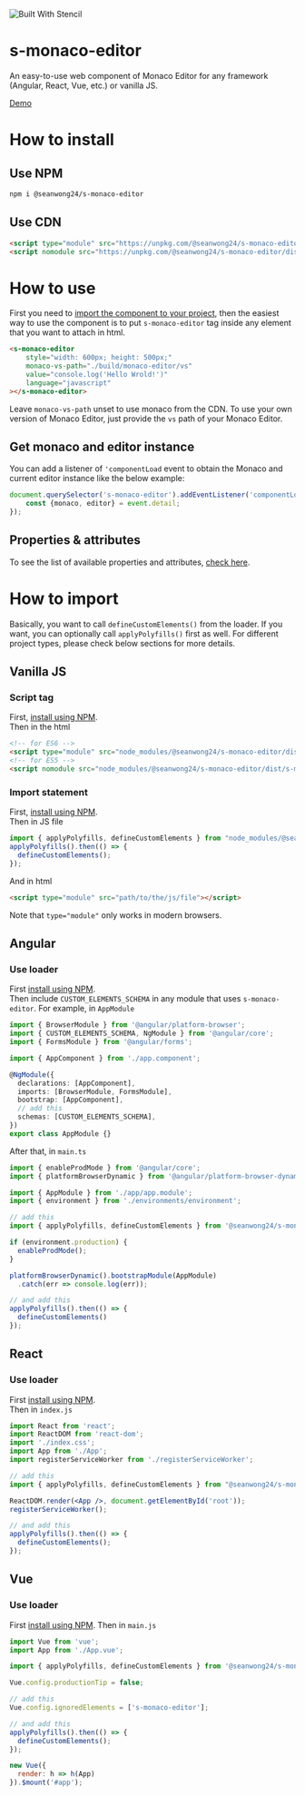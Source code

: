 ![Built With Stencil](https://img.shields.io/badge/-Built%20With%20Stencil-16161d.svg?logo=data%3Aimage%2Fsvg%2Bxml%3Bbase64%2CPD94bWwgdmVyc2lvbj0iMS4wIiBlbmNvZGluZz0idXRmLTgiPz4KPCEtLSBHZW5lcmF0b3I6IEFkb2JlIElsbHVzdHJhdG9yIDE5LjIuMSwgU1ZHIEV4cG9ydCBQbHVnLUluIC4gU1ZHIFZlcnNpb246IDYuMDAgQnVpbGQgMCkgIC0tPgo8c3ZnIHZlcnNpb249IjEuMSIgaWQ9IkxheWVyXzEiIHhtbG5zPSJodHRwOi8vd3d3LnczLm9yZy8yMDAwL3N2ZyIgeG1sbnM6eGxpbms9Imh0dHA6Ly93d3cudzMub3JnLzE5OTkveGxpbmsiIHg9IjBweCIgeT0iMHB4IgoJIHZpZXdCb3g9IjAgMCA1MTIgNTEyIiBzdHlsZT0iZW5hYmxlLWJhY2tncm91bmQ6bmV3IDAgMCA1MTIgNTEyOyIgeG1sOnNwYWNlPSJwcmVzZXJ2ZSI%2BCjxzdHlsZSB0eXBlPSJ0ZXh0L2NzcyI%2BCgkuc3Qwe2ZpbGw6I0ZGRkZGRjt9Cjwvc3R5bGU%2BCjxwYXRoIGNsYXNzPSJzdDAiIGQ9Ik00MjQuNywzNzMuOWMwLDM3LjYtNTUuMSw2OC42LTkyLjcsNjguNkgxODAuNGMtMzcuOSwwLTkyLjctMzAuNy05Mi43LTY4LjZ2LTMuNmgzMzYuOVYzNzMuOXoiLz4KPHBhdGggY2xhc3M9InN0MCIgZD0iTTQyNC43LDI5Mi4xSDE4MC40Yy0zNy42LDAtOTIuNy0zMS05Mi43LTY4LjZ2LTMuNkgzMzJjMzcuNiwwLDkyLjcsMzEsOTIuNyw2OC42VjI5Mi4xeiIvPgo8cGF0aCBjbGFzcz0ic3QwIiBkPSJNNDI0LjcsMTQxLjdIODcuN3YtMy42YzAtMzcuNiw1NC44LTY4LjYsOTIuNy02OC42SDMzMmMzNy45LDAsOTIuNywzMC43LDkyLjcsNjguNlYxNDEuN3oiLz4KPC9zdmc%2BCg%3D%3D&colorA=16161d&style=flat-square)

# s-monaco-editor
An easy-to-use web component of Monaco Editor for any framework (Angular, React, Vue, etc.) or vanilla JS.  

[Demo](https://seanwong24.github.io/s-monaco-editor/)

# How to install
## Use NPM
```sh
npm i @seanwong24/s-monaco-editor
```
## Use CDN
```html
<script type="module" src="https://unpkg.com/@seanwong24/s-monaco-editor/dist/s-monaco-editor/s-monaco-editor.esm.js"></script>
<script nomodule src="https://unpkg.com/@seanwong24/s-monaco-editor/dist/s-monaco-editor/s-monaco-editor.js"></script>
```

# How to use
First you need to [import the component to your project](#how-to-import), then the easiest way to use the component is to put ```s-monaco-editor``` tag inside any element that you want to attach in html.
```html
<s-monaco-editor 
    style="width: 600px; height: 500px;" 
    monaco-vs-path="./build/monaco-editor/vs"
    value="console.log('Hello Wrold!')" 
    language="javascript"
></s-monaco-editor>
```
Leave ```monaco-vs-path``` unset to use monaco from the CDN. To use your own version of Monaco Editor, just provide the ```vs``` path of your Monaco Editor. 
## Get monaco and editor instance
You can add a listener of ```'componentLoad``` event to obtain the Monaco and current editor instance like the below example:
```js
document.querySelector('s-monaco-editor').addEventListener('componentLoad', (event) => {
	const {monaco, editor} = event.detail;
});
```
## Properties & attributes
To see the list of available properties and attributes, [check here](./src/components/s-monaco-editor/readme.md).

# How to import
Basically, you want to call ```defineCustomElements()``` from the loader. If you want, you can optionally call ```applyPolyfills()``` first as well. For different project types, please check below sections for more details.
## Vanilla JS
### Script tag
First, [install using NPM](#use-npm).  
Then in the html
```html
<!-- for ES6 -->
<script type="module" src="node_modules/@seanwong24/s-monaco-editor/dist/s-monaco-editor/s-monaco-editor.esm.js"></script>
<!-- for ES5 -->
<script nomodule src="node_modules/@seanwong24/s-monaco-editor/dist/s-monaco-editor/s-monaco-editor.js"></script>
```
### Import statement
First, [install using NPM](#use-npm).  
Then in JS file
```js
import { applyPolyfills, defineCustomElements } from "node_modules/@seanwong24/s-monaco-editor/loader/index.js";
applyPolyfills().then(() => {
  defineCustomElements();
});
```
And in html
```html
<script type="module" src="path/to/the/js/file"></script>
```
Note that ```type="module"``` only works in modern browsers.
## Angular
### Use loader
First [install using NPM](#use-npm).  
Then include ```CUSTOM_ELEMENTS_SCHEMA``` in any module that uses ```s-monaco-editor```. For example, in ```AppModule```
```ts
import { BrowserModule } from '@angular/platform-browser';
import { CUSTOM_ELEMENTS_SCHEMA, NgModule } from '@angular/core';
import { FormsModule } from '@angular/forms';

import { AppComponent } from './app.component';

@NgModule({
  declarations: [AppComponent],
  imports: [BrowserModule, FormsModule],
  bootstrap: [AppComponent],
  // add this
  schemas: [CUSTOM_ELEMENTS_SCHEMA],
})
export class AppModule {}
```
After that, in ```main.ts```
```ts
import { enableProdMode } from '@angular/core';
import { platformBrowserDynamic } from '@angular/platform-browser-dynamic';

import { AppModule } from './app/app.module';
import { environment } from './environments/environment';

// add this
import { applyPolyfills, defineCustomElements } from '@seanwong24/s-monaco-editor/loader';

if (environment.production) {
  enableProdMode();
}

platformBrowserDynamic().bootstrapModule(AppModule)
  .catch(err => console.log(err));

// and add this
applyPolyfills().then(() => {
  defineCustomElements()
});
```
## React
### Use loader
First [install using NPM](#use-npm).  
Then in ```index.js```
```jsx
import React from 'react';
import ReactDOM from 'react-dom';
import './index.css';
import App from './App';
import registerServiceWorker from './registerServiceWorker';

// add this
import { applyPolyfills, defineCustomElements } from "@seanwong24/s-monaco-editor/loader";

ReactDOM.render(<App />, document.getElementById('root'));
registerServiceWorker();

// and add this
applyPolyfills().then(() => {
  defineCustomElements();
});
```
## Vue
### Use loader
First [install using NPM](#use-npm).
Then in ```main.js```
```js
import Vue from 'vue';
import App from './App.vue';

import { applyPolyfills, defineCustomElements } from '@seanwong24/s-monaco-editor/loader';

Vue.config.productionTip = false;

// add this
Vue.config.ignoredElements = ['s-monaco-editor'];

// and add this
applyPolyfills().then(() => {
  defineCustomElements();
});

new Vue({
  render: h => h(App)
}).$mount('#app');